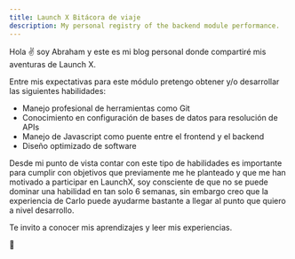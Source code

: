 ```yaml
---
title: Launch X Bitácora de viaje
description: My personal registry of the backend module performance.
---
```


Hola ✌️  soy Abraham y este es mi blog personal donde compartiré mis aventuras de Launch X.

Entre mis expectativas para este módulo pretengo obtener y/o desarrollar las siguientes habilidades:
- Manejo profesional de herramientas como Git
- Conocimiento en configuración de bases de datos para resolución de APIs
- Manejo de Javascript como puente entre el frontend y el backend
- Diseño optimizado de software

Desde mi punto de vista contar con este tipo de habilidades es importante para cumplir con objetivos que previamente me he planteado y que me han motivado a participar en LaunchX, soy consciente de que no se puede dominar una habilidad en tan solo 6 semanas, sin embargo creo que la experiencia de Carlo puede ayudarme bastante a llegar al punto que quiero a nivel desarrollo.

Te invito a conocer mis aprendizajes y leer mis experiencias.

🚀
